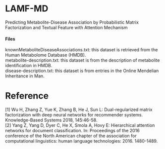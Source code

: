 # LAMF-MD

Predicting Metabolite-Disease Association by Probabilistic Matrix Factorization and Textual Feature with Attention Mechanism



#### Files  
knownMetaboliteDiseaseAssociations.txt: this dataset is retrieved from the Human Metabolome Database (HMDB).  
metabolite-description.txt: this dataset is from the description of metabolite identification in HMDB.  
disease-description.txt: this dataset is from entries in the Online Mendelian Inheritance in Man.  



# Reference 
[1] Wu H, Zhang Z, Yue K, Zhang B, He J, Sun L: Dual-regularized matrix factorization with deep neural networks for recommender systems. Knowledge-Based Systems 2018, 145:46-58.  
[2] Yang Z, Yang D, Dyer C, He X, Smola A, Hovy E: Hierarchical attention networks for document classification. In: Proceedings of the 2016 conference of the North American chapter of the association for computational linguistics: human language technologies: 2016. 1480-1489.
